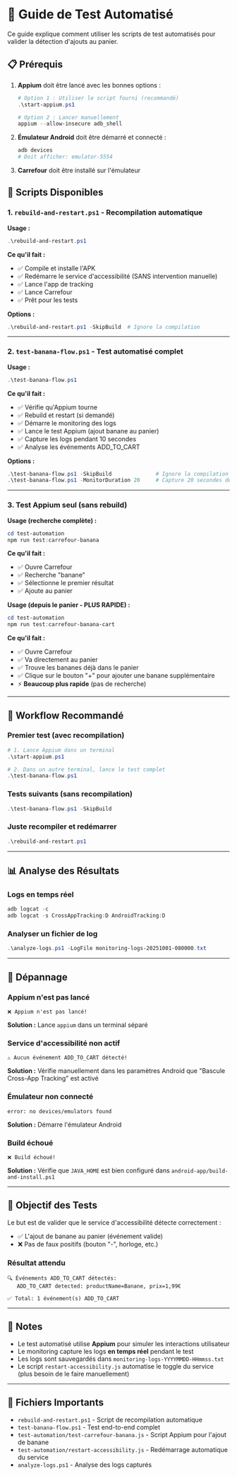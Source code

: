 # 🧪 Guide de Test Automatisé

Ce guide explique comment utiliser les scripts de test automatisés pour valider la détection d'ajouts au panier.

## 📋 Prérequis

1. **Appium** doit être lancé avec les bonnes options :
   ```powershell
   # Option 1 : Utiliser le script fourni (recommandé)
   .\start-appium.ps1
   
   # Option 2 : Lancer manuellement
   appium --allow-insecure adb_shell
   ```

2. **Émulateur Android** doit être démarré et connecté :
   ```bash
   adb devices
   # Doit afficher: emulator-5554
   ```

3. **Carrefour** doit être installé sur l'émulateur

## 🚀 Scripts Disponibles

### 1. `rebuild-and-restart.ps1` - Recompilation automatique

**Usage :**
```powershell
.\rebuild-and-restart.ps1
```

**Ce qu'il fait :**
- ✅ Compile et installe l'APK
- ✅ Redémarre le service d'accessibilité (SANS intervention manuelle)
- ✅ Lance l'app de tracking
- ✅ Lance Carrefour
- ✅ Prêt pour les tests

**Options :**
```powershell
.\rebuild-and-restart.ps1 -SkipBuild  # Ignore la compilation
```

---

### 2. `test-banana-flow.ps1` - Test automatisé complet

**Usage :**
```powershell
.\test-banana-flow.ps1
```

**Ce qu'il fait :**
- ✅ Vérifie qu'Appium tourne
- ✅ Rebuild et restart (si demandé)
- ✅ Démarre le monitoring des logs
- ✅ Lance le test Appium (ajout banane au panier)
- ✅ Capture les logs pendant 10 secondes
- ✅ Analyse les événements ADD_TO_CART

**Options :**
```powershell
.\test-banana-flow.ps1 -SkipBuild              # Ignore la compilation
.\test-banana-flow.ps1 -MonitorDuration 20     # Capture 20 secondes de logs
```

---

### 3. Test Appium seul (sans rebuild)

**Usage (recherche complète) :**
```powershell
cd test-automation
npm run test:carrefour-banana
```

**Ce qu'il fait :**
- ✅ Ouvre Carrefour
- ✅ Recherche "banane"
- ✅ Sélectionne le premier résultat
- ✅ Ajoute au panier

**Usage (depuis le panier - PLUS RAPIDE) :**
```powershell
cd test-automation
npm run test:carrefour-banana-cart
```

**Ce qu'il fait :**
- ✅ Ouvre Carrefour
- ✅ Va directement au panier
- ✅ Trouve les bananes déjà dans le panier
- ✅ Clique sur le bouton "+" pour ajouter une banane supplémentaire
- ⚡ **Beaucoup plus rapide** (pas de recherche)

---

## 🔄 Workflow Recommandé

### Premier test (avec recompilation)
```powershell
# 1. Lance Appium dans un terminal
.\start-appium.ps1

# 2. Dans un autre terminal, lance le test complet
.\test-banana-flow.ps1
```

### Tests suivants (sans recompilation)
```powershell
.\test-banana-flow.ps1 -SkipBuild
```

### Juste recompiler et redémarrer
```powershell
.\rebuild-and-restart.ps1
```

---

## 📊 Analyse des Résultats

### Logs en temps réel
```powershell
adb logcat -c
adb logcat -s CrossAppTracking:D AndroidTracking:D
```

### Analyser un fichier de log
```powershell
.\analyze-logs.ps1 -LogFile monitoring-logs-20251001-080000.txt
```

---

## 🐛 Dépannage

### Appium n'est pas lancé
```
❌ Appium n'est pas lancé!
```
**Solution :** Lance `appium` dans un terminal séparé

### Service d'accessibilité non actif
```
⚠️ Aucun événement ADD_TO_CART détecté!
```
**Solution :** Vérifie manuellement dans les paramètres Android que "Bascule Cross-App Tracking" est activé

### Émulateur non connecté
```
error: no devices/emulators found
```
**Solution :** Démarre l'émulateur Android

### Build échoué
```
❌ Build échoué!
```
**Solution :** Vérifie que `JAVA_HOME` est bien configuré dans `android-app/build-and-install.ps1`

---

## 🎯 Objectif des Tests

Le but est de valider que le service d'accessibilité détecte correctement :
- ✅ L'ajout de banane au panier (événement valide)
- ❌ Pas de faux positifs (bouton "-", horloge, etc.)

### Résultat attendu
```
🔍 Événements ADD_TO_CART détectés:
   ADD_TO_CART detected: productName=Banane, prix=1,99€
   
✅ Total: 1 événement(s) ADD_TO_CART
```

---

## 📝 Notes

- Le test automatisé utilise **Appium** pour simuler les interactions utilisateur
- Le monitoring capture les logs **en temps réel** pendant le test
- Les logs sont sauvegardés dans `monitoring-logs-YYYYMMDD-HHmmss.txt`
- Le script `restart-accessibility.js` automatise le toggle du service (plus besoin de le faire manuellement)

---

## 🔗 Fichiers Importants

- `rebuild-and-restart.ps1` - Script de recompilation automatique
- `test-banana-flow.ps1` - Test end-to-end complet
- `test-automation/test-carrefour-banana.js` - Script Appium pour l'ajout de banane
- `test-automation/restart-accessibility.js` - Redémarrage automatique du service
- `analyze-logs.ps1` - Analyse des logs capturés
